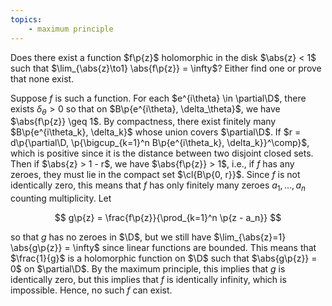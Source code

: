 ```yaml
---
topics:
    - maximum principle
---
```


<problem>

Does there exist a function $f\p{z}$ holomorphic in the disk $\abs{z} < 1$ such that $\lim_{\abs{z}\to1} \abs{f\p{z}} = \infty$? Either find one or prove that none exist.

</problem>

<solution>

Suppose $f$ is such a function. For each $e^{i\theta} \in \partial\D$, there exists $\delta_\theta > 0$ so that on $B\p{e^{i\theta}, \delta_\theta}$, we have $\abs{f\p{z}} \geq 1$. By compactness, there exist finitely many $B\p{e^{i\theta_k}, \delta_k}$ whose union covers $\partial\D$. If $r = d\p{\partial\D, \p{\bigcup_{k=1}^n B\p{e^{i\theta_k}, \delta_k}}^\comp}$, which is positive since it is the distance between two disjoint closed sets. Then if $\abs{z} > 1 - r$, we have $\abs{f\p{z}} > 1$, i.e., if $f$ has any zeroes, they must lie in the compact set $\cl{B\p{0, r}}$. Since $f$ is not identically zero, this means that $f$ has only finitely many zeroes $a_1, \ldots, a_n$ counting multiplicity. Let

$$
g\p{z} = \frac{f\p{z}}{\prod_{k=1}^n \p{z - a_n}}
$$

so that $g$ has no zeroes in $\D$, but we still have $\lim_{\abs{z}=1} \abs{g\p{z}} = \infty$ since linear functions are bounded. This means that $\frac{1}{g}$ is a holomorphic function on $\D$ such that $\abs{g\p{z}} = 0$ on $\partial\D$. By the maximum principle, this implies that $g$ is identically zero, but this implies that $f$ is identically infinity, which is impossible. Hence, no such $f$ can exist.

</solution>
